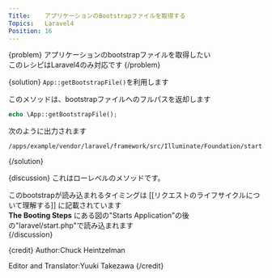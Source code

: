 ```yaml
---
Title:    アプリケーションのBootstrapファイルを取得する
Topics:   Laravel4
Position: 16
---
```


{problem}
アプリケーションのbootstrapファイルを取得したい  
このレシピはLaravel4のみ対応です
{/problem}

{solution}
`App::getBootstrapFile()`を利用します

このメソッドは、bootstrapファイルへのフルパスを返却します
```php
echo \App::getBootstrapFile();
```

次のように出力されます

```text
/apps/example/vendor/laravel/framework/src/Illuminate/Foundation/start.php
```
{/solution}

{discussion}
これはローレベルのメソッドです。

このbootstrapが読み込まれるタイミングは [[リクエストのライフサイクルについて理解する]] に記載されています  
**The Booting Steps** にある図の"Starts Application"の後の"laravel/start.php"で読み込まれます  
{/discussion}

{credit}
Author:Chuck Heintzelman

Editor and Translator:Yuuki Takezawa
{/credit}
